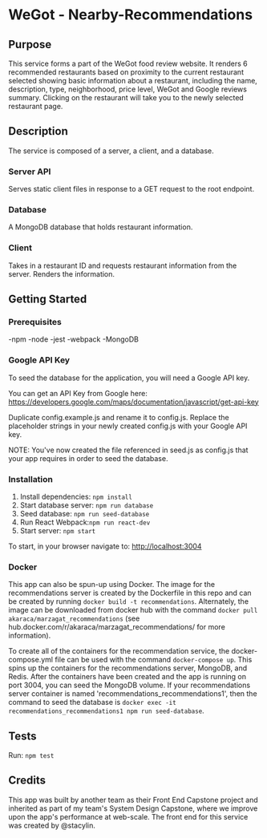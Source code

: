 # WeGot - Nearby-Recommendations
## Purpose
This service forms a part of the WeGot food review website. It renders 6 recommended restaurants based on proximity to the current restaurant selected showing basic information about a restaurant, including the name, description, type, neighborhood, price level, WeGot and Google reviews summary. Clicking on the restaurant will take you to the newly selected restaurant page.

## Description
The service is composed of a server, a  client, and a database.
### Server API
Serves static client files in response to a GET request to the root endpoint.
### Database
A MongoDB database that holds restaurant information.
### Client
Takes in a restaurant ID and requests restaurant information from the server. Renders the information.

## Getting Started
### Prerequisites
-npm
-node
-jest
-webpack
-MongoDB

### Google API Key
To seed the database for the application, you will need a Google API key.

You can get an API Key from Google here:
https://developers.google.com/maps/documentation/javascript/get-api-key

Duplicate config.example.js and rename it to config.js.
Replace the placeholder strings in your newly created config.js with your Google API key.

NOTE: You've now created the file referenced in seed.js as config.js that your app requires in order to seed the database.

### Installation
1. Install dependencies: `npm install`
2. Start database server: `npm run database`
3. Seed database: `npm run seed-database`
4. Run React Webpack:`npm run react-dev`
5. Start server: `npm start`

To start, in your browser navigate to: [http://localhost:3004](http://localhost:3004)

### Docker
This app can also be spun-up using Docker. The image for the recommendations server is created by the Dockerfile in this repo and can be created by running `docker build -t recommendations`. Alternately, the image can be downloaded from docker hub with the command `docker pull akaraca/marzagat_recommendations` (see hub.docker.com/r/akaraca/marzagat_recommendations/ for more information). 

To create all of the containers for the recommendation service, the docker-compose.yml file can be used with the command `docker-compose up`. This spins up the containers for the recommendations server, MongoDB, and Redis. After the containers have been created and the app is running on port 3004, you can seed the MongoDB volume. If your recommendations server container is named 'recommendations_recommendations1', then the command to seed the database is `docker exec -it recommendations_recommendations1 npm run seed-database`.

## Tests
Run: `npm test`

## Credits
This app was  built by another team as their Front End Capstone project and inherited as part of my team's System Design Capstone, where we improve upon the app's performance at web-scale. The front end for this service was created by @stacylin.